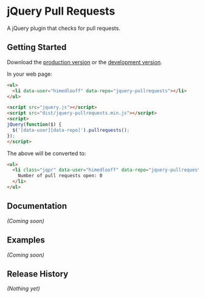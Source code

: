 # jQuery Pull Requests

A jQuery plugin that checks for pull requests.

## Getting Started
Download the [production version][min] or the [development version][max].

[min]: https://raw.github.com/himedlooff/jquery-pullrequests/master/dist/jquery-pullrequests.min.js
[max]: https://raw.github.com/himedlooff/jquery-pullrequests/master/dist/jquery-pullrequests.js

In your web page:

```html
<ul>
  <li data-user="himedlooff" data-repo="jquery-pullrequests"></li>
</ul>

<script src="jquery.js"></script>
<script src="dist/jquery-pullrequests.min.js"></script>
<script>
jQuery(function($) {
  $('[data-user][data-repo]').pullrequests();
});
</script>
```

The above will be converted to:

```html
<ul>
  <li class="jqpr" data-user="himedlooff" data-repo="jquery-pullrequests">
  	Number of pull requests open: 0
  </li>
</ul>
```

## Documentation
_(Coming soon)_

## Examples
_(Coming soon)_

## Release History
_(Nothing yet)_
